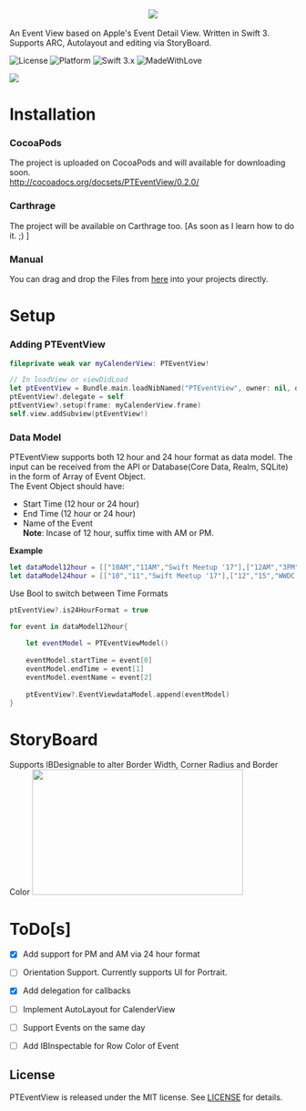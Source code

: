 
<center><img src="https://github.com/amantaneja/PTEventView/blob/master/Images/PTEventViewTitle.png"></center><br>
An Event View based on Apple's Event Detail View. Written in Swift 3. Supports ARC, Autolayout and editing via StoryBoard.

![License](https://img.shields.io/badge/License-MIT-lightgrey.svg)
![Platform](https://img.shields.io/badge/Platforms-iOS-red.svg)
![Swift 3.x](https://img.shields.io/badge/Swift-3.x-blue.svg)
![MadeWithLove](https://img.shields.io/badge/Made%20with%20%E2%9D%A4-India-green.svg)

<img src="https://github.com/amantaneja/PTEventView/blob/master/Images/PTEventViewDemo.gif" >

# Installation
### CocoaPods
The project is uploaded on CocoaPods and will available for downloading soon. <br>
http://cocoadocs.org/docsets/PTEventView/0.2.0/


### Carthrage
The project will be available on Carthrage too. [As soon as I learn how to do it. ;) ]<br>

### Manual
You can drag and drop the Files from [here](https://github.com/amantaneja/PTEventView/tree/master/Demo/PTEventViewDemo/PTEventView) into your projects directly. 

# Setup
### Adding PTEventView

```swift
fileprivate weak var myCalenderView: PTEventView!
```
```swift
// In loadView or viewDidLoad
let ptEventView = Bundle.main.loadNibNamed("PTEventView", owner: nil, options: nil)![0] as? PTEventView
ptEventView?.delegate = self
ptEventView?.setup(frame: myCalenderView.frame)
self.view.addSubview(ptEventView!)
```

### Data Model
PTEventView supports both 12 hour and 24 hour format as data model. The input can be received from the API or Database(Core Data, Realm, SQLite) in the form of Array of Event Object.<br>
The Event Object should have:
- Start Time (12 hour or 24 hour)
- End Time (12 hour or 24 hour)
- Name of the Event <br>
**Note**: Incase of 12 hour, suffix time with AM or PM.<br>

**Example** 
```swift
let dataModel12hour = [["10AM","11AM","Swift Meetup '17"],["12AM","3PM","WWDC KickOff"]]
let dataModel24hour = [["10","11","Swift Meetup '17"],["12","15","WWDC KickOff"]]
```
Use Bool to switch between Time Formats
```swift  
ptEventView?.is24HourFormat = true
```
```swift
for event in dataModel12hour{
            
    let eventModel = PTEventViewModel()
    
    eventModel.startTime = event[0]
    eventModel.endTime = event[1]
    eventModel.eventName = event[2]
    
    ptEventView?.EventViewdataModel.append(eventModel)
}
```


# StoryBoard
Supports IBDesignable to alter Border Width, Corner Radius and Border Color
<img src="https://github.com/amantaneja/PTEventView/blob/master/Images/IBDesignable.png" height="220" width="370">


# ToDo[s]
- [x] Add support for PM and AM via 24 hour format
- [ ] Orientation Support. Currently supports UI for Portrait.
- [x] Add delegation for callbacks
- [ ] Implement AutoLayout for CalenderView
- [ ] Support Events on the same day
- [ ] Add IBInspectable for Row Color of Event


## License

PTEventView is released under the MIT license. See [LICENSE](https://github.com/amantaneja/PTEventView/blob/master/LICENSE) for details.
